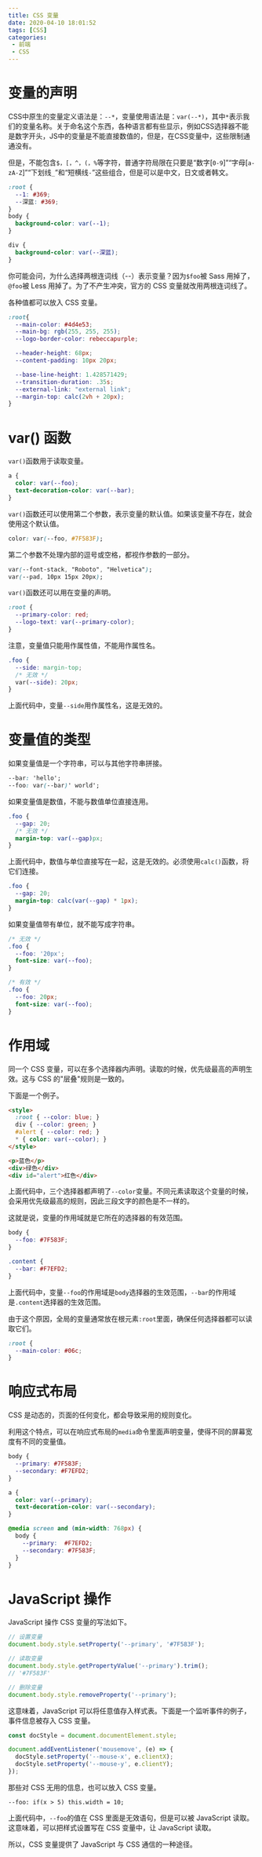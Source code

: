 ```yaml
---
title: CSS 变量
date: 2020-04-10 18:01:52
tags: [CSS]
categories: 
 - 前端
 - CSS
---
```


# 变量的声明
CSS中原生的变量定义语法是：`--*`，变量使用语法是：`var(--*)`，其中`*`表示我们的变量名称。关于命名这个东西，各种语言都有些显示，例如CSS选择器不能是数字开头，JS中的变量是不能直接数值的，但是，在CSS变量中，这些限制通通没有。

但是，不能包含`$，[，^，(，%`等字符，普通字符局限在只要是“数字[`0-9`]”“字母[`a-zA-Z`]”“下划线`_`”和“短横线`-`”这些组合，但是可以是中文，日文或者韩文。
```css
:root {
  --1: #369;
  --深蓝: #369;
}
body {
  background-color: var(--1);
}

div {
  background-color: var(--深蓝);
}
```
你可能会问，为什么选择两根连词线（--）表示变量？因为`$foo`被 Sass 用掉了，`@foo`被 Less 用掉了。为了不产生冲突，官方的 CSS 变量就改用两根连词线了。

各种值都可以放入 CSS 变量。
```css
:root{
  --main-color: #4d4e53;
  --main-bg: rgb(255, 255, 255);
  --logo-border-color: rebeccapurple;

  --header-height: 68px;
  --content-padding: 10px 20px;

  --base-line-height: 1.428571429;
  --transition-duration: .35s;
  --external-link: "external link";
  --margin-top: calc(2vh + 20px);
}
```
# var() 函数
`var()`函数用于读取变量。
```css
a {
  color: var(--foo);
  text-decoration-color: var(--bar);
}
```
`var()`函数还可以使用第二个参数，表示变量的默认值。如果该变量不存在，就会使用这个默认值。
```css
color: var(--foo, #7F583F);
```
第二个参数不处理内部的逗号或空格，都视作参数的一部分。
```css
var(--font-stack, "Roboto", "Helvetica");
var(--pad, 10px 15px 20px);
```
`var()`函数还可以用在变量的声明。
```css
:root {
  --primary-color: red;
  --logo-text: var(--primary-color);
}
```
注意，变量值只能用作属性值，不能用作属性名。
```css
.foo {
  --side: margin-top;
  /* 无效 */
  var(--side): 20px;
}
```
上面代码中，变量`--side`用作属性名，这是无效的。
# 变量值的类型
如果变量值是一个字符串，可以与其他字符串拼接。
```css
--bar: 'hello';
--foo: var(--bar)' world';
```
如果变量值是数值，不能与数值单位直接连用。
```css
.foo {
  --gap: 20;
  /* 无效 */
  margin-top: var(--gap)px;
}
```
上面代码中，数值与单位直接写在一起，这是无效的。必须使用`calc()`函数，将它们连接。
```css
.foo {
  --gap: 20;
  margin-top: calc(var(--gap) * 1px);
}
```
如果变量值带有单位，就不能写成字符串。
```css
/* 无效 */
.foo {
  --foo: '20px';
  font-size: var(--foo);
}

/* 有效 */
.foo {
  --foo: 20px;
  font-size: var(--foo);
}
```
# 作用域
同一个 CSS 变量，可以在多个选择器内声明。读取的时候，优先级最高的声明生效。这与 CSS 的"层叠"规则是一致的。

下面是一个例子。
```html
<style>
  :root { --color: blue; }
  div { --color: green; }
  #alert { --color: red; }
  * { color: var(--color); }
</style>

<p>蓝色</p>
<div>绿色</div>
<div id="alert">红色</div>
```
上面代码中，三个选择器都声明了`--color`变量。不同元素读取这个变量的时候，会采用优先级最高的规则，因此三段文字的颜色是不一样的。

这就是说，变量的作用域就是它所在的选择器的有效范围。
```css
body {
  --foo: #7F583F;
}

.content {
  --bar: #F7EFD2;
}
```
上面代码中，变量`--foo`的作用域是`body`选择器的生效范围，`--bar`的作用域是`.content`选择器的生效范围。

由于这个原因，全局的变量通常放在根元素`:root`里面，确保任何选择器都可以读取它们。
```css
:root {
  --main-color: #06c;
}
```
# 响应式布局
CSS 是动态的，页面的任何变化，都会导致采用的规则变化。

利用这个特点，可以在响应式布局的`media`命令里面声明变量，使得不同的屏幕宽度有不同的变量值。
```css
body {
  --primary: #7F583F;
  --secondary: #F7EFD2;
}

a {
  color: var(--primary);
  text-decoration-color: var(--secondary);
}

@media screen and (min-width: 768px) {
  body {
    --primary:  #F7EFD2;
    --secondary: #7F583F;
  }
}
```
# JavaScript 操作
JavaScript 操作 CSS 变量的写法如下。
```js
// 设置变量
document.body.style.setProperty('--primary', '#7F583F');

// 读取变量
document.body.style.getPropertyValue('--primary').trim();
// '#7F583F'

// 删除变量
document.body.style.removeProperty('--primary');
```
这意味着，JavaScript 可以将任意值存入样式表。下面是一个监听事件的例子，事件信息被存入 CSS 变量。
```js
const docStyle = document.documentElement.style;

document.addEventListener('mousemove', (e) => {
  docStyle.setProperty('--mouse-x', e.clientX);
  docStyle.setProperty('--mouse-y', e.clientY);
});
```
那些对 CSS 无用的信息，也可以放入 CSS 变量。
```
--foo: if(x > 5) this.width = 10;
```
上面代码中，`--foo`的值在 CSS 里面是无效语句，但是可以被 JavaScript 读取。这意味着，可以把样式设置写在 CSS 变量中，让 JavaScript 读取。

所以，CSS 变量提供了 JavaScript 与 CSS 通信的一种途径。
